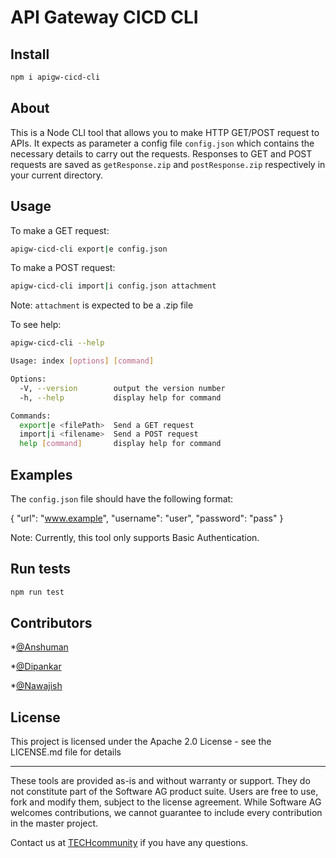 # API Gateway CICD CLI

## Install

```sh
npm i apigw-cicd-cli
```

## About
This is a Node CLI tool that allows you to make HTTP GET/POST request to APIs. It expects as parameter a config file `config.json` which contains the necessary details to carry out the requests. Responses to GET and POST requests are saved as `getResponse.zip` and `postResponse.zip` respectively in your current directory.

## Usage

To make a GET request:
```sh
apigw-cicd-cli export|e config.json 
```

To make a POST request:
```sh
apigw-cicd-cli import|i config.json attachment
```
Note: `attachment` is expected to be a .zip file

To see help:
```sh
apigw-cicd-cli --help
```

```sh
Usage: index [options] [command]

Options:
  -V, --version        output the version number
  -h, --help           display help for command

Commands:
  export|e <filePath>  Send a GET request
  import|i <filename>  Send a POST request
  help [command]       display help for command
```

## Examples

The `config.json` file should have the following format:

{
	"url": "www.example",
	"username": "user",
	"password": "pass"
}

Note: Currently, this tool only supports Basic Authentication.

## Run tests

```sh
npm run test
```

## Contributors

*[@Anshuman](https://github.com/anshu96788) 

*[@Dipankar](https://github.com/DipankarDDUT) 

*[@Nawajish](https://github.com/Nawajish) 

## License

This project is licensed under the Apache 2.0 License - see the LICENSE.md file for details
______________________
These tools are provided as-is and without warranty or support. They do not constitute part of the Software AG product suite. Users are free to use, fork and modify them, subject to the license agreement. While Software AG welcomes contributions, we cannot guarantee to include every contribution in the master project.

Contact us at [TECHcommunity](mailto:technologycommunity@softwareag.com?subject=Github/SoftwareAG) if you have any questions.



